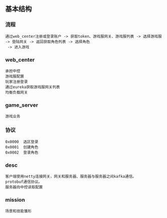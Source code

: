 ## 基本结构

### 流程
    通过web_center注册或登录账户 -> 获取token、游戏服网关、游戏服列表 -> 选择游戏服 -> 登陆网关 -> 返回获取角色列表 -> 选择角色  
     -> 进入游戏

### web_center  
    承担中控  
    游戏服配置  
    玩家注册登录  
    通过eureka获取游戏服网关列表  
    均衡负载网关

### game_server
    游戏业务


### 协议
    0x0000  选区登录
    0x0001  创建角色
    0x0002  登录角色


### desc
    客户端使用netty连接网关，网关和服务器、服务器与服务器之间kafka通信。
    protobuf通信协议。
    服务器向中控读取配置


### mission
    场景和技能雏形
   